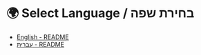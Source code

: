 # 🌍 Select Language / בחירת שפה

- [English - README](https://github.com/Avigail3648/Mastermind-Game/blob/main/README.en.md)
- [עברית - README](https://github.com/Avigail3648/Mastermind-Game/blob/main/README.he.md)
